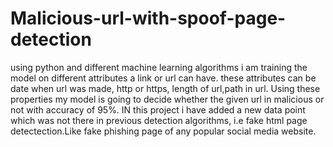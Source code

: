 # Malicious-url-with-spoof-page-detection
using python and different machine learning algorithms i am training the model on different attributes a link or url can have.
these attributes can be date when url was made, http or https, length of url,path in url.
Using these properties my model is going to decide whether the given url in  malicious or not with accuracy of 95%.
IN this project i have added a new data point which was not there in previous detection algorithms,
i.e fake html page detectection.Like fake phishing page of any popular social media website.
